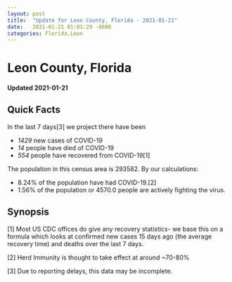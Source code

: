 ```yaml
---
layout: post
title:  "Update for Leon County, Florida - 2021-01-21"
date:   2021-01-21 01:01:29 -0600
categories: Florida,Leon
---
```


# Leon County, Florida
#### Updated 2021-01-21

## Quick Facts

In the last 7 days[3] we project there have been
- *1429* new cases of COVID-19
- *14* people have died of COVID-19
- *554* people have recovered from COVID-19[1]

The population in this census area is 293582. By our calculations:
- 8.24% of the population have had COVID-19.[2]
- 1.56% of the population or 4570.0 people are actively fighting the virus.

## Synopsis




[1] Most US CDC offices do give any recovery statistics- we base this on a formula which looks at confirmed new cases
15 days ago (the average recovery time) and deaths over the last 7 days.

[2] Herd Immunity is thought to take effect at around ~70-80%

[3] Due to reporting delays, this data may be incomplete.
 
    